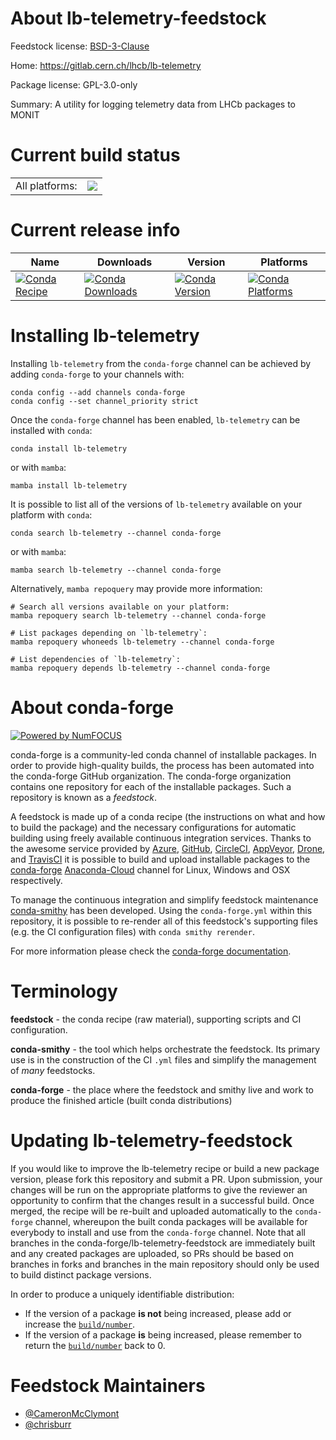 About lb-telemetry-feedstock
============================

Feedstock license: [BSD-3-Clause](https://github.com/conda-forge/lb-telemetry-feedstock/blob/main/LICENSE.txt)

Home: https://gitlab.cern.ch/lhcb/lb-telemetry

Package license: GPL-3.0-only

Summary: A utility for logging telemetry data from LHCb packages to MONIT

Current build status
====================


<table><tr><td>All platforms:</td>
    <td>
      <a href="https://dev.azure.com/conda-forge/feedstock-builds/_build/latest?definitionId=19726&branchName=main">
        <img src="https://dev.azure.com/conda-forge/feedstock-builds/_apis/build/status/lb-telemetry-feedstock?branchName=main">
      </a>
    </td>
  </tr>
</table>

Current release info
====================

| Name | Downloads | Version | Platforms |
| --- | --- | --- | --- |
| [![Conda Recipe](https://img.shields.io/badge/recipe-lb--telemetry-green.svg)](https://anaconda.org/conda-forge/lb-telemetry) | [![Conda Downloads](https://img.shields.io/conda/dn/conda-forge/lb-telemetry.svg)](https://anaconda.org/conda-forge/lb-telemetry) | [![Conda Version](https://img.shields.io/conda/vn/conda-forge/lb-telemetry.svg)](https://anaconda.org/conda-forge/lb-telemetry) | [![Conda Platforms](https://img.shields.io/conda/pn/conda-forge/lb-telemetry.svg)](https://anaconda.org/conda-forge/lb-telemetry) |

Installing lb-telemetry
=======================

Installing `lb-telemetry` from the `conda-forge` channel can be achieved by adding `conda-forge` to your channels with:

```
conda config --add channels conda-forge
conda config --set channel_priority strict
```

Once the `conda-forge` channel has been enabled, `lb-telemetry` can be installed with `conda`:

```
conda install lb-telemetry
```

or with `mamba`:

```
mamba install lb-telemetry
```

It is possible to list all of the versions of `lb-telemetry` available on your platform with `conda`:

```
conda search lb-telemetry --channel conda-forge
```

or with `mamba`:

```
mamba search lb-telemetry --channel conda-forge
```

Alternatively, `mamba repoquery` may provide more information:

```
# Search all versions available on your platform:
mamba repoquery search lb-telemetry --channel conda-forge

# List packages depending on `lb-telemetry`:
mamba repoquery whoneeds lb-telemetry --channel conda-forge

# List dependencies of `lb-telemetry`:
mamba repoquery depends lb-telemetry --channel conda-forge
```


About conda-forge
=================

[![Powered by
NumFOCUS](https://img.shields.io/badge/powered%20by-NumFOCUS-orange.svg?style=flat&colorA=E1523D&colorB=007D8A)](https://numfocus.org)

conda-forge is a community-led conda channel of installable packages.
In order to provide high-quality builds, the process has been automated into the
conda-forge GitHub organization. The conda-forge organization contains one repository
for each of the installable packages. Such a repository is known as a *feedstock*.

A feedstock is made up of a conda recipe (the instructions on what and how to build
the package) and the necessary configurations for automatic building using freely
available continuous integration services. Thanks to the awesome service provided by
[Azure](https://azure.microsoft.com/en-us/services/devops/), [GitHub](https://github.com/),
[CircleCI](https://circleci.com/), [AppVeyor](https://www.appveyor.com/),
[Drone](https://cloud.drone.io/welcome), and [TravisCI](https://travis-ci.com/)
it is possible to build and upload installable packages to the
[conda-forge](https://anaconda.org/conda-forge) [Anaconda-Cloud](https://anaconda.org/)
channel for Linux, Windows and OSX respectively.

To manage the continuous integration and simplify feedstock maintenance
[conda-smithy](https://github.com/conda-forge/conda-smithy) has been developed.
Using the ``conda-forge.yml`` within this repository, it is possible to re-render all of
this feedstock's supporting files (e.g. the CI configuration files) with ``conda smithy rerender``.

For more information please check the [conda-forge documentation](https://conda-forge.org/docs/).

Terminology
===========

**feedstock** - the conda recipe (raw material), supporting scripts and CI configuration.

**conda-smithy** - the tool which helps orchestrate the feedstock.
                   Its primary use is in the construction of the CI ``.yml`` files
                   and simplify the management of *many* feedstocks.

**conda-forge** - the place where the feedstock and smithy live and work to
                  produce the finished article (built conda distributions)


Updating lb-telemetry-feedstock
===============================

If you would like to improve the lb-telemetry recipe or build a new
package version, please fork this repository and submit a PR. Upon submission,
your changes will be run on the appropriate platforms to give the reviewer an
opportunity to confirm that the changes result in a successful build. Once
merged, the recipe will be re-built and uploaded automatically to the
`conda-forge` channel, whereupon the built conda packages will be available for
everybody to install and use from the `conda-forge` channel.
Note that all branches in the conda-forge/lb-telemetry-feedstock are
immediately built and any created packages are uploaded, so PRs should be based
on branches in forks and branches in the main repository should only be used to
build distinct package versions.

In order to produce a uniquely identifiable distribution:
 * If the version of a package **is not** being increased, please add or increase
   the [``build/number``](https://docs.conda.io/projects/conda-build/en/latest/resources/define-metadata.html#build-number-and-string).
 * If the version of a package **is** being increased, please remember to return
   the [``build/number``](https://docs.conda.io/projects/conda-build/en/latest/resources/define-metadata.html#build-number-and-string)
   back to 0.

Feedstock Maintainers
=====================

* [@CameronMcClymont](https://github.com/CameronMcClymont/)
* [@chrisburr](https://github.com/chrisburr/)


